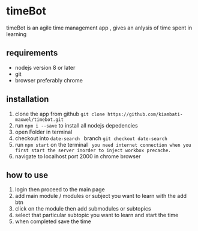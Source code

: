# timeBot 

timeBot is an agile time management app , gives an anlysis of time 
spent in learning

## requirements
* nodejs version 8 or later
* git 
* browser preferably chrome

## installation 
1. clone the app from github `` git clone https://github.com/kiambati-maxwel/timebot.git ``
2. run  ` npm i --save ` to install all nodejs depedencies 
3. open Folder in terminal
4. checkout into `date-search ` branch ` git checkout date-search `
5. run ` npm start ` on the terminal ` you need internet connection when you first start the server inorder to inject workbox precache.`
6. navigate to localhost port 2000 in chrome browser 

## how to use 
1. login then proceed to the main page 
2. add main module / modules or subject you want to learn with the add btn 
3. click on the module then add submodules or subtopics 
4. select that particular subtopic you want to learn and start the time 
5. when completed save the time 

